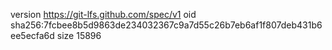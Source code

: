 version https://git-lfs.github.com/spec/v1
oid sha256:7fcbee8b5d9863de234032367c9a7d55c26b7eb6af1f807deb431b6ee5ecfa6d
size 15896
